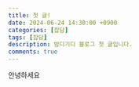 ```yaml
---
title: 첫 글!
date: 2024-06-24 14:30:00 +0900
categories: [잡담]
tags: [잡담]
description: 밤디기디 블로그 첫 글입니다.
comments: true
---
```


안녕하세요
